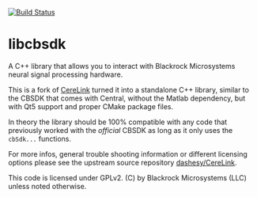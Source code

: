[![Build Status](https://travis-ci.org/neurosuite/libcbsdk.svg)](https://travis-ci.org/neurosuite/libcbsdk)

libcbsdk
========

A C++ library that allows you to interact with Blackrock Microsystems neural signal processing hardware.

This is a fork of [CereLink](https://github.com/dashesy/CereLink) turned it into a standalone C++ library, similar to the CBSDK that comes with Central, without the Matlab dependency, but with Qt5 support and proper CMake package files.

In theory the library should be 100% compatible with any code that previously worked with the *official* CBSDK as long as it only uses the ```cbSdk...``` functions.

For more infos, general trouble shooting information or different licensing options please see the upstream source repository [dashesy/CereLink](https://github.com/dashesy/CereLink).

This code is licensed under GPLv2. (C) by Blackrock Microsystems (LLC) unless noted otherwise.
